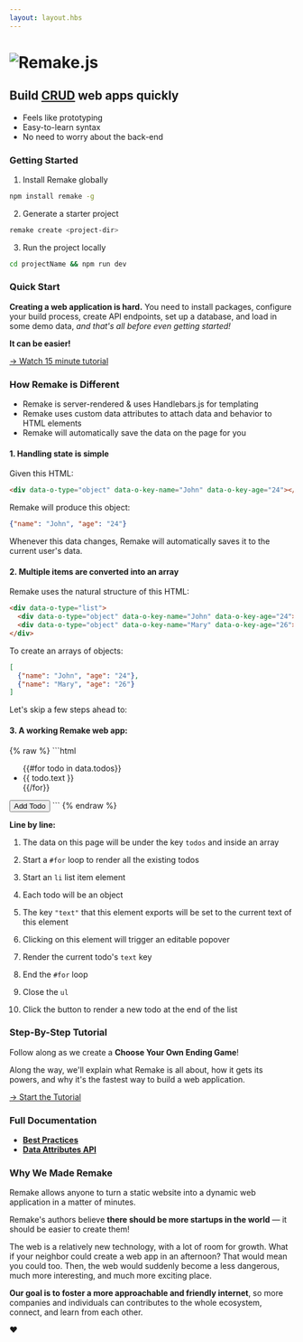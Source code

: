 ```yaml
---
layout: layout.hbs
---
```


<h1 class="logo"><img class="logo__image" src="/static/logo.svg" alt="Remake.js"></h1>

## Build <a href="/what-is-crud">CRUD</a> web apps quickly

* Feels like prototyping
* Easy-to-learn syntax
* No need to worry about the back-end

### Getting Started

1. Install Remake globally

```bash
npm install remake -g
```

2. Generate a starter project

```bash
remake create <project-dir>
```

3. Run the project locally

```bash
cd projectName && npm run dev
```

### Quick Start

**Creating a web application is hard.** You need to install packages, configure your build process, create API endpoints, set up a database, and load in some demo data, *and that's all before even getting started!*

**It can be easier!**

<div class="spacer--8"></div>

<a class="slanted-link" href="/not-available"><span>&rarr; Watch 15 minute tutorial</span></a>


### How Remake is Different

* Remake is server-rendered & uses Handlebars.js for templating
* Remake uses custom data attributes to attach data and behavior to HTML elements
* Remake will automatically save the data on the page for you

#### 1. Handling state is simple

Given this HTML:

```html
<div data-o-type="object" data-o-key-name="John" data-o-key-age="24"></div>
```

Remake will produce this object:

```json
{"name": "John", "age": "24"}
```

Whenever this data changes, Remake will automatically saves it to the current user's data.

#### 2. Multiple items are converted into an array

Remake uses the natural structure of this HTML:

```html
<div data-o-type="list">
  <div data-o-type="object" data-o-key-name="John" data-o-key-age="24"></div>
  <div data-o-type="object" data-o-key-name="Mary" data-o-key-age="26"></div>
</div>
```

To create an arrays of objects:

```json
[
  {"name": "John", "age": "24"},
  {"name": "Mary", "age": "26"}
]
```

Let's skip a few steps ahead to:

#### 3. A working Remake web app:

<div class="line-numbers">
{% raw %}
```html
<ul data-o-key="todos" data-o-type="list">
  {{#for todo in data.todos}}
    <li 
      data-o-type="object" 
      data-l-key-text
      data-i-editable
    >{{ todo.text }}</li>
  {{/for}}
</ul>
<button data-i-new="todo">Add Todo</button>
```
{% endraw %}
</div>

**Line by line:**

1. The data on this page will be under the key `todos` and inside an array

2. Start a `#for` loop to render all the existing todos

3. Start an `li` list item element

4. Each todo will be an object

5. The key `"text"` that this element exports will be set to the current text of this element

6. Clicking on this element will trigger an editable popover

7. Render the current todo's `text` key

8. End the `#for` loop

9. Close the `ul`

10. Click the button to render a new todo at the end of the list

### Step-By-Step Tutorial

Follow along as we create a **Choose Your Own Ending Game**!

Along the way, we'll explain what Remake is all about, how it gets its powers, and why it's the fastest way to build a web application.

<div class="spacer--8"></div>

<a class="slanted-link" href="/not-available"><span>&rarr; Start the Tutorial</span></a>

### Full Documentation

* **[Best Practices](/not-available)**
* **[Data Attributes API](/data-attributes-api)**

### Why We Made Remake

Remake allows anyone to turn a static website into a dynamic web application in a matter of minutes.

Remake's authors believe **there should be more startups in the world** — it should be easier to create them! 

The web is a relatively new technology, with a lot of room for growth. What if your neighbor could create a web app in an afternoon? That would mean you could too. Then, the web would suddenly become a less dangerous, much more interesting, and much more exciting place. 

**Our goal is to foster a more approachable and friendly internet**, so more companies and individuals can contributes to the whole ecosystem, connect, and learn from each other. 

❤️







